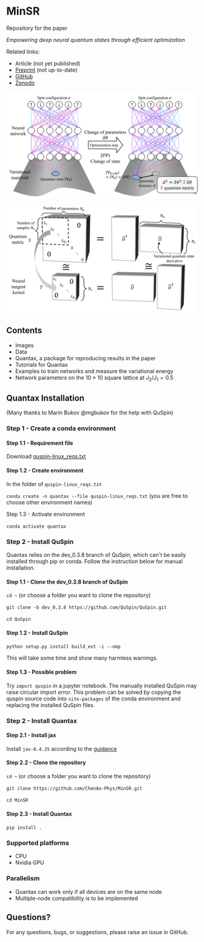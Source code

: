 # MinSR
Repository for the paper

_Empowering deep neural quantum states through efficient optimization_

Related links:
- Article (not yet published)
- [Preprint](https://arxiv.org/abs/2302.01941) (not up-to-date)
- [GitHub](https://github.com/ChenAo-Phys/MinSR)
- [Zenodo](https://zenodo.org/doi/10.5281/zenodo.7657551)

![images](images/geometry_Fig1a.jpg)

![matrix](images/matrix_Fig1b.jpg)


## Contents

- Images
- Data
- Quantax, a package for reproducing results in the paper
- Tutorials for Quantax
- Examples to train networks and measure the variational energy
- Network parameters on the $10 \times 10$ square lattice at $J_2 / J_1 = 0.5$

## Quantax Installation

(Many thanks to Marin Bukov @mgbukov for the help with QuSpin)

### Step 1 - Create a conda environment

#### Step 1.1 - Requirement file

Download [quspin-linux_reqs.txt](quspin-linux_reqs.txt)

#### Step 1.2 - Create environment

In the folder of `quspin-linux_reqs.txt`

`conda create -n quantax --file quspin-linux_reqs.txt`
(you are free to choose other environment names)

Step 1.3 - Activate environment

`conda activate quantax`

### Step 2 - Install QuSpin
Quantax relies on the dev_0.3.8 branch of QuSpin, which can't be easily installed
through pip or conda. Follow the instruction below for manual installation.

#### Step 1.1 - Clone the dev_0.3.8 branch of QuSpin

`cd ~` (or choose a folder you want to clone the repository)

`git clone -b dev_0.3.8 https://github.com/QuSpin/QuSpin.git`

`cd QuSpin`

#### Step 1.2 - Install QuSpin

`python setup.py install build_ext -i --omp`

This will take some time and show many harmless warnings.

#### Step 1.3 - Possible problem

Try `import quspin` in a jupyter notebook. The manually installed QuSpin may raise circular import error. This problem can be solved by copying the quspin source code into `site-packages` of the conda environment and replacing the installed QuSpin files.


### Step 2 - Install Quantax

#### Step 2.1 - Install jax

Install `jax-0.4.25` according to the [guidance](https://jax.readthedocs.io/en/latest/installation.html)

#### Step 2.2 - Clone the repository

`cd ~` (or choose a folder you want to clone the repository)

`git clone https://github.com/ChenAo-Phys/MinSR.git`

`cd MinSR`

#### Step 2.3 - Install Quantax

`pip install .`


### Supported platforms
- CPU
- Nvidia GPU


### Parallelism
- Quantax can work only if all devices are on the same node
- Multiple-node compatibility is to be implemented


## Questions?
For any questions, bugs, or suggestions, please raise an issue in GitHub.
